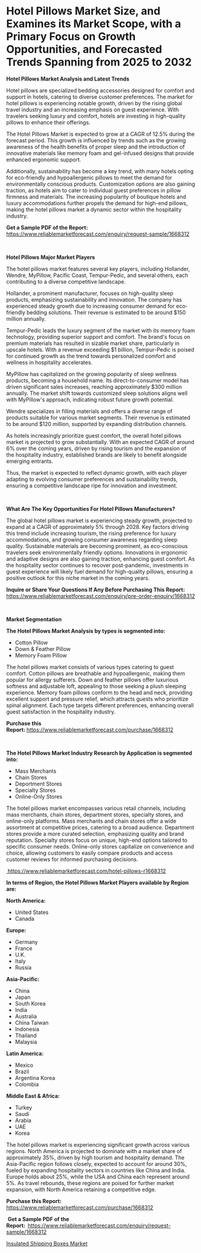 <p><h1>Hotel Pillows Market Size, and Examines its Market Scope, with a Primary Focus on Growth Opportunities, and Forecasted Trends Spanning from 2025 to 2032</h1></p><p><strong>Hotel Pillows Market Analysis and Latest Trends</strong></p>
<p><p>Hotel pillows are specialized bedding accessories designed for comfort and support in hotels, catering to diverse customer preferences. The market for hotel pillows is experiencing notable growth, driven by the rising global travel industry and an increasing emphasis on guest experience. With travelers seeking luxury and comfort, hotels are investing in high-quality pillows to enhance their offerings.</p><p>The Hotel Pillows Market is expected to grow at a CAGR of 12.5% during the forecast period. This growth is influenced by trends such as the growing awareness of the health benefits of proper sleep and the introduction of innovative materials like memory foam and gel-infused designs that provide enhanced ergonomic support. </p><p>Additionally, sustainability has become a key trend, with many hotels opting for eco-friendly and hypoallergenic pillows to meet the demand for environmentally conscious products. Customization options are also gaining traction, as hotels aim to cater to individual guest preferences in pillow firmness and materials. The increasing popularity of boutique hotels and luxury accommodations further propels the demand for high-end pillows, making the hotel pillows market a dynamic sector within the hospitality industry.</p></p>
<p><strong>Get a Sample PDF of the Report:&nbsp;</strong> <a href="https://www.reliablemarketforecast.com/enquiry/request-sample/1668312?utm_campaign=2950&utm_medium=2&utm_source=Github&utm_content=ia&utm_term=06032025&utm_id=hotel-pillows">https://www.reliablemarketforecast.com/enquiry/request-sample/1668312</a></p>
<p>&nbsp;</p>
<p><strong>Hotel Pillows Major Market Players</strong></p>
<p><p>The hotel pillows market features several key players, including Hollander, Wendre, MyPillow, Pacific Coast, Tempur-Pedic, and several others, each contributing to a diverse competitive landscape. </p><p>Hollander, a prominent manufacturer, focuses on high-quality sleep products, emphasizing sustainability and innovation. The company has experienced steady growth due to increasing consumer demand for eco-friendly bedding solutions. Their revenue is estimated to be around $150 million annually.</p><p>Tempur-Pedic leads the luxury segment of the market with its memory foam technology, providing superior support and comfort. The brand's focus on premium materials has resulted in sizable market share, particularly in upscale hotels. With a revenue exceeding $1 billion, Tempur-Pedic is poised for continued growth as the trend towards personalized comfort and wellness in hospitality accelerates.</p><p>MyPillow has capitalized on the growing popularity of sleep wellness products, becoming a household name. Its direct-to-consumer model has driven significant sales increases, reaching approximately $300 million annually. The market shift towards customized sleep solutions aligns well with MyPillow's approach, indicating robust future growth potential.</p><p>Wendre specializes in filling materials and offers a diverse range of products suitable for various market segments. Their revenue is estimated to be around $120 million, supported by expanding distribution channels.</p><p>As hotels increasingly prioritize guest comfort, the overall hotel pillows market is projected to grow substantially. With an expected CAGR of around 6% over the coming years, driven by rising tourism and the expansion of the hospitality industry, established brands are likely to benefit alongside emerging entrants.</p><p>Thus, the market is expected to reflect dynamic growth, with each player adapting to evolving consumer preferences and sustainability trends, ensuring a competitive landscape ripe for innovation and investment.</p></p>
<p>&nbsp;</p>
<p><strong>What Are The Key Opportunities For Hotel Pillows Manufacturers?</strong></p>
<p><p>The global hotel pillows market is experiencing steady growth, projected to expand at a CAGR of approximately 5% through 2028. Key factors driving this trend include increasing tourism, the rising preference for luxury accommodations, and growing consumer awareness regarding sleep quality. Sustainable materials are becoming prominent, as eco-conscious travelers seek environmentally friendly options. Innovations in ergonomic and adaptive designs are also gaining traction, enhancing guest comfort. As the hospitality sector continues to recover post-pandemic, investments in guest experience will likely fuel demand for high-quality pillows, ensuring a positive outlook for this niche market in the coming years.</p></p>
<p><strong>Inquire or Share Your Questions If Any Before Purchasing This Report:</strong> <a href="https://www.reliablemarketforecast.com/enquiry/pre-order-enquiry/1668312?utm_campaign=2950&utm_medium=2&utm_source=Github&utm_content=ia&utm_term=06032025&utm_id=hotel-pillows">https://www.reliablemarketforecast.com/enquiry/pre-order-enquiry/1668312</a></p>
<p>&nbsp;</p>
<p><strong>Market Segmentation</strong></p>
<p><strong>The Hotel Pillows Market Analysis by types is segmented into:</strong></p>
<p><ul><li>Cotton Pillow</li><li>Down & Feather Pillow</li><li>Memory Foam Pillow</li></ul></p>
<p><p>The hotel pillows market consists of various types catering to guest comfort. Cotton pillows are breathable and hypoallergenic, making them popular for allergy sufferers. Down and feather pillows offer luxurious softness and adjustable loft, appealing to those seeking a plush sleeping experience. Memory foam pillows conform to the head and neck, providing excellent support and pressure relief, which attracts guests who prioritize spinal alignment. Each type targets different preferences, enhancing overall guest satisfaction in the hospitality industry.</p></p>
<p><strong>Purchase this Report:&nbsp;</strong><a href="https://www.reliablemarketforecast.com/purchase/1668312?utm_campaign=2950&utm_medium=2&utm_source=Github&utm_content=ia&utm_term=06032025&utm_id=hotel-pillows">https://www.reliablemarketforecast.com/purchase/1668312</a></p>
<p>&nbsp;</p>
<p><strong>The Hotel Pillows Market Industry Research by Application is segmented into:</strong></p>
<p><ul><li>Mass Merchants</li><li>Chain Stores</li><li>Deportment Stores</li><li>Specialty Stores</li><li>Online-Only Stores</li></ul></p>
<p><p>The hotel pillows market encompasses various retail channels, including mass merchants, chain stores, department stores, specialty stores, and online-only platforms. Mass merchants and chain stores offer a wide assortment at competitive prices, catering to a broad audience. Department stores provide a more curated selection, emphasizing quality and brand reputation. Specialty stores focus on unique, high-end options tailored to specific consumer needs. Online-only stores capitalize on convenience and choice, allowing customers to easily compare products and access customer reviews for informed purchasing decisions.</p></p>
<p><a href="https://www.reliablemarketforecast.com/hotel-pillows-r1668312?utm_campaign=2950&utm_medium=2&utm_source=Github&utm_content=ia&utm_term=06032025&utm_id=hotel-pillows">&nbsp;https://www.reliablemarketforecast.com/hotel-pillows-r1668312</a></p>
<p><strong>In terms of Region, the Hotel Pillows Market Players available by Region are:</strong></p>
<p>
    <p> <strong> North America: </strong>
        <ul>
            <li>United States</li>
            <li>Canada</li>
        </ul>
        </p> 
    <p> <strong> Europe: </strong>
        <ul>
            <li>Germany</li>
            <li>France</li>
            <li>U.K.</li>
            <li>Italy</li>
            <li>Russia</li>
        </ul>
        </p> 
    <p> <strong> Asia-Pacific: </strong>
        <ul>
            <li>China</li>
            <li>Japan</li>
            <li>South Korea</li>
            <li>India</li>
            <li>Australia</li>
            <li>China Taiwan</li>
            <li>Indonesia</li>
            <li>Thailand</li>
            <li>Malaysia</li>
        </ul>
        </p> 
    <p> <strong> Latin America: </strong>
        <ul>
            <li>Mexico</li>
            <li>Brazil</li>
            <li>Argentina Korea</li>
            <li>Colombia</li>
        </ul>
        </p> 
    <p> <strong> Middle East & Africa: </strong>
        <ul>
            <li>Turkey</li>
            <li>Saudi</li>
            <li>Arabia</li>
            <li>UAE</li>
            <li>Korea</li>
        </ul>
    </p>
    </p>
<p><p>The hotel pillows market is experiencing significant growth across various regions. North America is projected to dominate with a market share of approximately 35%, driven by high tourism and hospitality demand. The Asia-Pacific region follows closely, expected to account for around 30%, fueled by expanding hospitality sectors in countries like China and India. Europe holds about 25%, while the USA and China each represent around 5%. As travel rebounds, these regions are poised for further market expansion, with North America retaining a competitive edge.</p></p>
<p><strong>Purchase this Report: </strong><a href="https://www.reliablemarketforecast.com/purchase/1668312?utm_campaign=2950&utm_medium=2&utm_source=Github&utm_content=ia&utm_term=06032025&utm_id=hotel-pillows">https://www.reliablemarketforecast.com/purchase/1668312</a></p>
<p>&nbsp;<strong>Get a Sample PDF of the Report:&nbsp;&nbsp;</strong><a href="https://www.reliablemarketforecast.com/enquiry/request-sample/1668312?utm_campaign=2950&utm_medium=2&utm_source=Github&utm_content=ia&utm_term=06032025&utm_id=hotel-pillows">https://www.reliablemarketforecast.com/enquiry/request-sample/1668312</a></p>
<p><strong></strong></p>
<p><p><a href="https://github.com/sapsaidamary/Market-Research-Report-List-1/blob/main/insulated-shipping-boxes-market.md?utm_campaign=2950&utm_medium=2&utm_source=Github&utm_content=ia&utm_term=06032025&utm_id=hotel-pillows">Insulated Shipping Boxes Market</a></p></p>